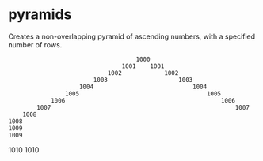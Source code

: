 # pyramids
Creates a non-overlapping pyramid of ascending numbers, with a specified number of rows.

                                        1000
                                    1001    1001
                                1002            1002
                            1003                    1003
                        1004                            1004
                    1005                                    1005
                1006                                            1006
            1007                                                    1007
        1008                                                            1008
    1009                                                                    1009
1010                                                                            1010

